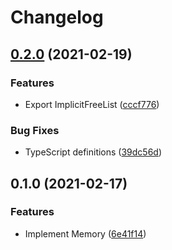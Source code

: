 # Changelog

## [0.2.0](https://www.github.com/humanwhocodes/memory/compare/v0.1.0...v0.2.0) (2021-02-19)


### Features

* Export ImplicitFreeList ([cccf776](https://www.github.com/humanwhocodes/memory/commit/cccf77614eabb508cac3c7e91c4a3f86cb2d5556))


### Bug Fixes

* TypeScript definitions ([39dc56d](https://www.github.com/humanwhocodes/memory/commit/39dc56d391f6c6946fa2586cec8bd8e73d3c8f25))

## 0.1.0 (2021-02-17)


### Features

* Implement Memory ([6e41f14](https://www.github.com/humanwhocodes/memory/commit/6e41f14d7bdaf92ec9c4042896a54c47fd0a6f8f))
